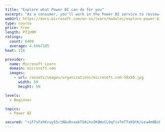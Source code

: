```yaml
---
title: "Explore what Power BI can do for you"
excerpt: "As a consumer, you'll work in the Power BI service to review and interact with content that has been shared with you. This module provides the foundational information that you need to work effectively in the Power BI service."
webUrl: https://docs.microsoft.com/en-us/learn/modules/explore-power-bi-service/
type: course
price: Free
length: PT1H9M
ratings:
  count: 6409
  average: 4.6667185
heat: 116

provider:
  name: Microsoft Learn
  domain: microsoft.com
  images:
    - url: /assets/images/organizations/microsoft.com-50x50.jpg
      width: 50
      height: 50

levels:
  - Beginner

topics:
  - Power BI

secured: "+iF7sFxhKruy55ctNGo0vxwbTSALhoIKQWuCL9qfivTmTTxK9tK/Lea4m0BzbyAHLPv3so8LXEFeOJoudRPDV8Z6EIdzvNAG/RvkOFo6fDlv7kaDePwl6aWufaooFOZMru9mfJtvWOchg6AL5tskFKnZKqjh7fsvKDyyD1cXXe12JSxt9W/VcNqsxNIhs6hJLrELTlwxu5R+ddEG5NINL4KqfD3MS3fnFMxNyfAfMpZu4Tso+L4Ajmyd2C95PYzR/aNH7ZRxgGpyaUqkQdSJRo2ch8ADVui8JCTVqLpIz1ekxkAUafBRkBtA2oeO7BUk0BECUab5csAYXZOYzkrX6GEPx6di9AoO8Izv2HHx/W2hU2Rz2A5rm+ztq442nyH0W22i9KIJs34b2FTVQhOxa0z1+6wdFGKyBl56ayBdL7I=;wHROnQwz+znvKySSMbTl0Q=="
---
```


